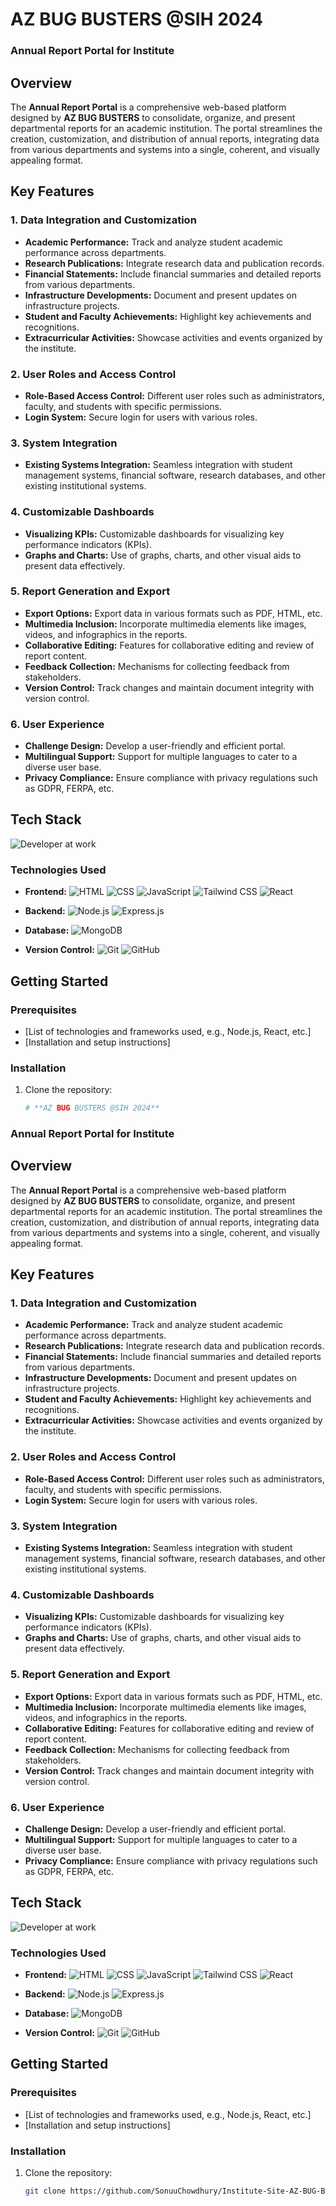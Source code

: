 # **AZ BUG BUSTERS @SIH 2024**  
### Annual Report Portal for Institute

## Overview

The **Annual Report Portal** is a comprehensive web-based platform designed by **AZ BUG BUSTERS** to consolidate, organize, and present departmental reports for an academic institution. The portal streamlines the creation, customization, and distribution of annual reports, integrating data from various departments and systems into a single, coherent, and visually appealing format.

## Key Features

### 1. **Data Integration and Customization**
- **Academic Performance:** Track and analyze student academic performance across departments.
- **Research Publications:** Integrate research data and publication records.
- **Financial Statements:** Include financial summaries and detailed reports from various departments.
- **Infrastructure Developments:** Document and present updates on infrastructure projects.
- **Student and Faculty Achievements:** Highlight key achievements and recognitions.
- **Extracurricular Activities:** Showcase activities and events organized by the institute.

### 2. **User Roles and Access Control**
- **Role-Based Access Control:** Different user roles such as administrators, faculty, and students with specific permissions.
- **Login System:** Secure login for users with various roles.

### 3. **System Integration**
- **Existing Systems Integration:** Seamless integration with student management systems, financial software, research databases, and other existing institutional systems.

### 4. **Customizable Dashboards**
- **Visualizing KPIs:** Customizable dashboards for visualizing key performance indicators (KPIs).
- **Graphs and Charts:** Use of graphs, charts, and other visual aids to present data effectively.

### 5. **Report Generation and Export**
- **Export Options:** Export data in various formats such as PDF, HTML, etc.
- **Multimedia Inclusion:** Incorporate multimedia elements like images, videos, and infographics in the reports.
- **Collaborative Editing:** Features for collaborative editing and review of report content.
- **Feedback Collection:** Mechanisms for collecting feedback from stakeholders.
- **Version Control:** Track changes and maintain document integrity with version control.

### 6. **User Experience**
- **Challenge Design:** Develop a user-friendly and efficient portal.
- **Multilingual Support:** Support for multiple languages to cater to a diverse user base.
- **Privacy Compliance:** Ensure compliance with privacy regulations such as GDPR, FERPA, etc.

## Tech Stack

![Developer at work](https://media.giphy.com/media/qgQUggAC3Pfv687qPC/giphy.gif)

### Technologies Used

- **Frontend:**
  ![HTML](https://img.shields.io/badge/HTML-E34F26?style=for-the-badge&logo=html5&logoColor=white)
  ![CSS](https://img.shields.io/badge/CSS-1572B6?style=for-the-badge&logo=css3&logoColor=white)
  ![JavaScript](https://img.shields.io/badge/JavaScript-F7DF1E?style=for-the-badge&logo=javascript&logoColor=black)
  ![Tailwind CSS](https://img.shields.io/badge/Tailwind_CSS-38B2AC?style=for-the-badge&logo=tailwind-css&logoColor=white)
  ![React](https://img.shields.io/badge/React-61DAFB?style=for-the-badge&logo=react&logoColor=black)

- **Backend:**
  ![Node.js](https://img.shields.io/badge/Node.js-339933?style=for-the-badge&logo=nodedotjs&logoColor=white)
  ![Express.js](https://img.shields.io/badge/Express.js-000000?style=for-the-badge&logo=express&logoColor=white)

- **Database:**
  ![MongoDB](https://img.shields.io/badge/MongoDB-4EA94B?style=for-the-badge&logo=mongodb&logoColor=white)

- **Version Control:**
  ![Git](https://img.shields.io/badge/Git-F05032?style=for-the-badge&logo=git&logoColor=white)
  ![GitHub](https://img.shields.io/badge/GitHub-181717?style=for-the-badge&logo=github&logoColor=white)

## Getting Started

### Prerequisites
- [List of technologies and frameworks used, e.g., Node.js, React, etc.]
- [Installation and setup instructions]

### Installation
1. Clone the repository:
   ```bash
   # **AZ BUG BUSTERS @SIH 2024**  
### Annual Report Portal for Institute

## Overview

The **Annual Report Portal** is a comprehensive web-based platform designed by **AZ BUG BUSTERS** to consolidate, organize, and present departmental reports for an academic institution. The portal streamlines the creation, customization, and distribution of annual reports, integrating data from various departments and systems into a single, coherent, and visually appealing format.

## Key Features

### 1. **Data Integration and Customization**
- **Academic Performance:** Track and analyze student academic performance across departments.
- **Research Publications:** Integrate research data and publication records.
- **Financial Statements:** Include financial summaries and detailed reports from various departments.
- **Infrastructure Developments:** Document and present updates on infrastructure projects.
- **Student and Faculty Achievements:** Highlight key achievements and recognitions.
- **Extracurricular Activities:** Showcase activities and events organized by the institute.

### 2. **User Roles and Access Control**
- **Role-Based Access Control:** Different user roles such as administrators, faculty, and students with specific permissions.
- **Login System:** Secure login for users with various roles.

### 3. **System Integration**
- **Existing Systems Integration:** Seamless integration with student management systems, financial software, research databases, and other existing institutional systems.

### 4. **Customizable Dashboards**
- **Visualizing KPIs:** Customizable dashboards for visualizing key performance indicators (KPIs).
- **Graphs and Charts:** Use of graphs, charts, and other visual aids to present data effectively.

### 5. **Report Generation and Export**
- **Export Options:** Export data in various formats such as PDF, HTML, etc.
- **Multimedia Inclusion:** Incorporate multimedia elements like images, videos, and infographics in the reports.
- **Collaborative Editing:** Features for collaborative editing and review of report content.
- **Feedback Collection:** Mechanisms for collecting feedback from stakeholders.
- **Version Control:** Track changes and maintain document integrity with version control.

### 6. **User Experience**
- **Challenge Design:** Develop a user-friendly and efficient portal.
- **Multilingual Support:** Support for multiple languages to cater to a diverse user base.
- **Privacy Compliance:** Ensure compliance with privacy regulations such as GDPR, FERPA, etc.

## Tech Stack

![Developer at work](https://media.giphy.com/media/qgQUggAC3Pfv687qPC/giphy.gif)

### Technologies Used

- **Frontend:**
  ![HTML](https://img.shields.io/badge/HTML-E34F26?style=for-the-badge&logo=html5&logoColor=white)
  ![CSS](https://img.shields.io/badge/CSS-1572B6?style=for-the-badge&logo=css3&logoColor=white)
  ![JavaScript](https://img.shields.io/badge/JavaScript-F7DF1E?style=for-the-badge&logo=javascript&logoColor=black)
  ![Tailwind CSS](https://img.shields.io/badge/Tailwind_CSS-38B2AC?style=for-the-badge&logo=tailwind-css&logoColor=white)
  ![React](https://img.shields.io/badge/React-61DAFB?style=for-the-badge&logo=react&logoColor=black)

- **Backend:**
  ![Node.js](https://img.shields.io/badge/Node.js-339933?style=for-the-badge&logo=nodedotjs&logoColor=white)
  ![Express.js](https://img.shields.io/badge/Express.js-000000?style=for-the-badge&logo=express&logoColor=white)

- **Database:**
  ![MongoDB](https://img.shields.io/badge/MongoDB-4EA94B?style=for-the-badge&logo=mongodb&logoColor=white)

- **Version Control:**
  ![Git](https://img.shields.io/badge/Git-F05032?style=for-the-badge&logo=git&logoColor=white)
  ![GitHub](https://img.shields.io/badge/GitHub-181717?style=for-the-badge&logo=github&logoColor=white)

## Getting Started

### Prerequisites
- [List of technologies and frameworks used, e.g., Node.js, React, etc.]
- [Installation and setup instructions]

### Installation
1. Clone the repository:
   ```bash
   git clone https://github.com/SonuuChowdhury/Institute-Site-AZ-BUG-BUSTERS


